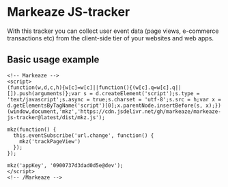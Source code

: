 # Markeaze JS-tracker

With this tracker you can collect user event data (page views, e-commerce transactions etc) from the client-side tier of your websites and web apps.

## Basic usage example

```
<!-- Markeaze -->
<script>
(function(w,d,c,h){w[c]=w[c]||function(){(w[c].q=w[c].q||[]).push(arguments)};var s = d.createElement('script');s.type = 'text/javascript';s.async = true;s.charset = 'utf-8';s.src = h;var x = d.getElementsByTagName('script')[0];x.parentNode.insertBefore(s, x);})(window,document,'mkz','https://cdn.jsdelivr.net/gh/markeaze/markeaze-js-tracker@latest/dist/mkz.js');

mkz(function() {
  this.eventSubscribe('url.change', function() {
    mkz('trackPageView')
  });
});

mkz('appKey', '0900737d3dad0d5e@dev');
</script>
<!-- /Markeaze -->
```
